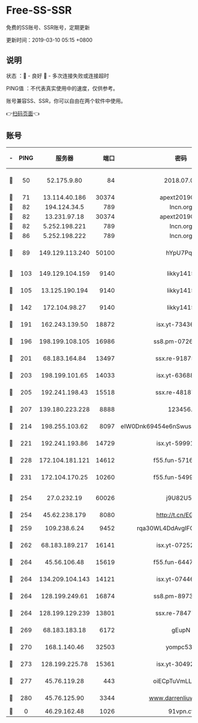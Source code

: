 # Free-SS-SSR

免费的SS账号、SSR账号，定期更新

更新时间：2019-03-10 05:15 +0800

## 说明

状态     ：🙂 - 良好 🙁 - 多次连接失败或连接超时

PING值   ：不代表真实使用中的速度，仅供参考。

账号兼容SS、SSR，你可以自由在两个软件中使用。

👉[扫码页面](https://liesauer.github.io/Free-SS-SSR/)👈

## 账号

|-|PING|服务器|端口|密码|加密方式|区域|
|:----:|:----:|:-----:|-----:|:----:|:----:|:----:|
|🙂|50|52.175.9.80|84|2018.07.07|chacha20-ietf-poly1305|HK|
|🙂|71|13.114.40.186|30374|apext2019006|chacha20|JP|
|🙂|82|194.124.34.5|789|lncn.org|rc4|JP|
|🙂|82|13.231.97.18|30374|apext2019006|chacha20|JP|
|🙂|82|5.252.198.221|789|lncn.org|rc4|JP|
|🙂|86|5.252.198.222|789|lncn.org|rc4|JP|
|🙂|89|149.129.113.240|50100|hYpU7PqP|chacha20-ietf-poly1305|CN|
|🙂|103|149.129.104.159|9140|likky1415|aes-256-cfb|HK|
|🙂|105|13.125.190.194|9140|likky1415|aes-256-cfb|KR|
|🙂|142|172.104.98.27|9140|likky1415|aes-256-cfb|JP|
|🙂|191|162.243.139.50|18872|isx.yt-73436373|aes-256-cfb|US|
|🙂|196|198.199.108.105|16986|ss8.pm-07262504|aes-256-cfb|US|
|🙂|201|68.183.164.84|13497|ssx.re-91875474|aes-256-cfb|US|
|🙂|203|198.199.101.65|14033|isx.yt-63688704|aes-256-cfb|US|
|🙂|205|192.241.198.43|15518|ssx.re-48187245|aes-256-cfb|US|
|🙂|207|139.180.223.228|8888|123456..|aes-256-cfb|JP|
|🙂|214|198.255.103.62|8097|eIW0Dnk69454e6nSwuspv9DmS201tQ0D|aes-256-cfb|US|
|🙂|221|192.241.193.86|14729|isx.yt-59991842|aes-256-cfb|US|
|🙂|228|172.104.181.121|14612|f55.fun-57160811|aes-256-cfb|SG|
|🙂|231|172.104.170.25|10260|f55.fun-54999944|aes-256-cfb|SG|
|🙂|254|27.0.232.19|60026|j9U82U53|xchacha20-ietf-poly1305|HK|
|🙂|254|45.62.238.179|8080|http://t.cn/EGJIyrl|rc4-md5|CA|
|🙂|259|109.238.6.24|9452|rqa30WL4DdAvgIFG6Fs3znzTa|aes-256-cfb|FR|
|🙂|262|68.183.189.217|16141|isx.yt-07252342|aes-256-cfb|SG|
|🙂|264|45.56.106.48|15619|f55.fun-64473829|aes-256-cfb|US|
|🙂|264|134.209.104.143|14121|isx.yt-07446427|aes-256-cfb|SG|
|🙂|264|128.199.249.61|16874|ss8.pm-89735842|aes-256-cfb|SG|
|🙂|264|128.199.129.239|13801|ssx.re-78477720|aes-256-cfb|SG|
|🙂|269|68.183.183.18|6172|gEupN|aes-256-cfb|SG|
|🙂|270|168.1.140.46|32503|yompc535|aes-256-cfb|AU|
|🙂|273|128.199.225.78|15361|isx.yt-30492264|aes-256-cfb|SG|
|🙂|277|45.76.119.28|443|oiECpTuVmLLxk4Ts|aes-256-cfb|AU|
|🙂|280|45.76.125.90|3344|www.darrenliuwei.com|aes-256-cfb|AU|
|🙁|0|46.29.162.48|1026|91vpn.cf|rc4-md5|RU|
